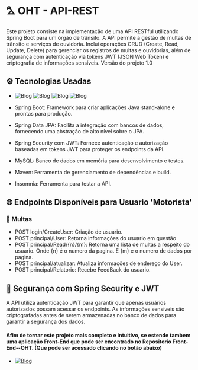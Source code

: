 # ⛍ OHT - API-REST 
Este projeto consiste na implementação de uma API RESTful utilizando Spring Boot para um órgão de trânsito. A API permite a gestão de multas de trânsito e serviços de ouvidoria. Inclui operações CRUD (Create, Read, Update, Delete) para gerenciar os registros de multas e ouvidorias, além de segurança com autenticação via tokens JWT (JSON Web Token) e criptografia de informações sensíveis. Versão do projeto 1.0

## ⚙️ Tecnologias Usadas 

- ![Blog](https://img.shields.io/badge/Java-ED8B00?style=for-the-badge&logo=openjdk&logoColor=white) ![Blog](https://img.shields.io/badge/Spring-6DB33F?style=for-the-badge&logo=spring&logoColor=white)           ![Blog](https://img.shields.io/badge/Spring_Security-6DB33F?style=for-the-badge&logo=Spring-Security&logoColor=white) ![Blog](https://img.shields.io/badge/MySQL-00000F?style=for-the-badge&logo=mysql&logoColor=white)

- Spring Boot: Framework para criar aplicações Java stand-alone e prontas para produção.
  
- Spring Data JPA: Facilita a integração com bancos de dados, fornecendo uma abstração de alto nível sobre o JPA.
  
- Spring Security com JWT: Fornece autenticação e autorização baseadas em tokens JWT para proteger os endpoints da API.
  
- MySQL: Banco de dados em memória para desenvolvimento e testes.
  
- Maven: Ferramenta de gerenciamento de dependências e build.
  
- Insomnia: Ferramenta para testar a API.
  
## 🌐 Endpoints Disponíveis para Usuario 'Motorista'

### 📜 Multas

- POST login/CreateUser: Criação de usuario.
- POST principal/User: Retorna informações do usuario em questão
- POST principal/Read/{n}/{m}: Retorna uma lista de multas a respeito do usuario. Onde {n} é o numero da pagina. E {m} e o numero de dados por pagina.
- POST principal/atualizar: Atualiza informações de endereço do User.
- POST principal/Relatorio: Recebe FeedBack do usuario.

## 🚨 Segurança com Spring Security e JWT

A API utiliza autenticação JWT para garantir que apenas usuários autorizados possam acessar os endpoints.
As informações sensíveis são criptografadas antes de serem armazenadas no banco de dados para garantir a segurança dos dados.

#### Afim de tornar este projeto mais completo e intuitivo, se estende tambem uma aplicação Front-End que pode ser encontrado no Repositorio Front-End--OHT. (Que pode ser acessado clicando no botão abaixo)

- [![Blog](https://img.shields.io/website-up-down-green-red/http/monip.org.svg)](https://github.com/AlisonMartinss/Front-End--OHT)

